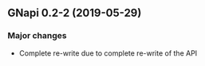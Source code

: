 ## GNapi 0.2-2 (2019-05-29)

### Major changes

- Complete re-write due to complete re-write of the API
